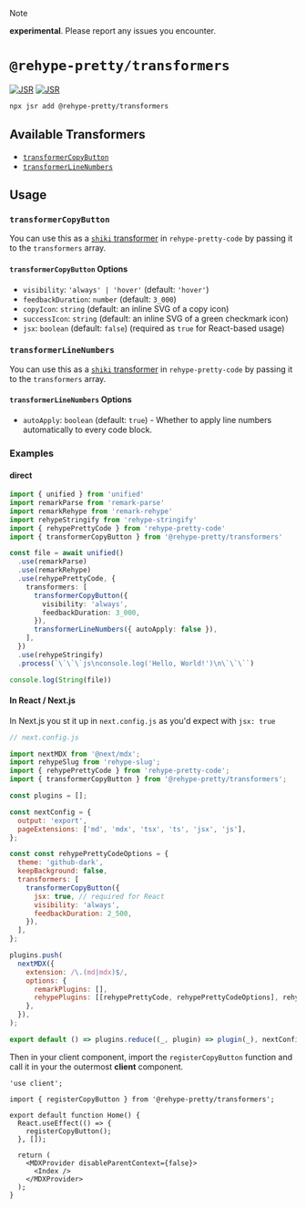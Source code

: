 > [!NOTE]  
> **experimental**. Please report any issues you encounter.

# `@rehype-pretty/transformers`

[![JSR](https://jsr.io/badges/@rehype-pretty/transformers)](https://jsr.io/@rehype-pretty/transformers)
[![JSR](https://jsr.io/badges/@rehype-pretty/transformers/score)](https://jsr.io/@rehype-pretty/transformers)

```sh
npx jsr add @rehype-pretty/transformers
```

## Available Transformers

- [`transformerCopyButton`](./src/copy-button.ts)
- [`transformerLineNumbers`](./src/line-numbers.ts)

## Usage

### `transformerCopyButton`

You can use this as a [`shiki` transformer](https://shiki.style/guide/transformers) in `rehype-pretty-code` by passing it to the `transformers` array.

#### `transformerCopyButton` Options

- `visibility`: `'always' | 'hover'` (default: `'hover'`)
- `feedbackDuration`: `number` (default: `3_000`)
- `copyIcon`: `string` (default: an inline SVG of a copy icon)
- `successIcon`: `string` (default: an inline SVG of a green checkmark icon)
- `jsx`: `boolean` (default: `false`) (required as `true` for React-based usage)

### `transformerLineNumbers`

You can use this as a [`shiki` transformer](https://shiki.style/guide/transformers) in `rehype-pretty-code` by passing it to the `transformers` array.

#### `transformerLineNumbers` Options

- `autoApply`: `boolean` (default: `true`) - Whether to apply line numbers automatically to every code block.

### Examples

#### direct

  ```ts
  import { unified } from 'unified'
  import remarkParse from 'remark-parse'
  import remarkRehype from 'remark-rehype'
  import rehypeStringify from 'rehype-stringify'
  import { rehypePrettyCode } from 'rehype-pretty-code'
  import { transformerCopyButton } from '@rehype-pretty/transformers'

  const file = await unified()
    .use(remarkParse)
    .use(remarkRehype)
    .use(rehypePrettyCode, {
      transformers: [
        transformerCopyButton({
          visibility: 'always',
          feedbackDuration: 3_000,
        }),
        transformerLineNumbers({ autoApply: false }),
      ],
    })
    .use(rehypeStringify)
    .process(`\`\`\`js\nconsole.log('Hello, World!')\n\`\`\``)

  console.log(String(file))
  ```

#### In React / Next.js

In Next.js you st it up in `next.config.js` as you'd expect with `jsx: true`

```js
// next.config.js

import nextMDX from '@next/mdx';
import rehypeSlug from 'rehype-slug';
import { rehypePrettyCode } from 'rehype-pretty-code';
import { transformerCopyButton } from '@rehype-pretty/transformers';

const plugins = [];

const nextConfig = {
  output: 'export',
  pageExtensions: ['md', 'mdx', 'tsx', 'ts', 'jsx', 'js'],
};

const const rehypePrettyCodeOptions = {
  theme: 'github-dark',
  keepBackground: false,
  transformers: [
    transformerCopyButton({
      jsx: true, // required for React
      visibility: 'always',
      feedbackDuration: 2_500,
    }),
  ],
};

plugins.push(
  nextMDX({
    extension: /\.(md|mdx)$/,
    options: {
      remarkPlugins: [],
      rehypePlugins: [[rehypePrettyCode, rehypePrettyCodeOptions], rehypeSlug],
    },
  }),
);

export default () => plugins.reduce((_, plugin) => plugin(_), nextConfig);
```

Then in your client component, import the `registerCopyButton` function and call it in your the outermost **client** component.

```tsx
'use client';

import { registerCopyButton } from '@rehype-pretty/transformers';

export default function Home() {
  React.useEffect(() => {
    registerCopyButton();
  }, []);

  return (
    <MDXProvider disableParentContext={false}>
      <Index />
    </MDXProvider>
  );
}
```
